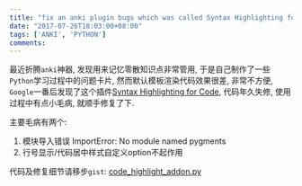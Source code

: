 ```yaml
---
title: "fix an anki plugin bugs which was called Syntax Highlighting for Code"
date: "2017-07-26T18:03:00+08:00"
tags: ['ANKI', 'PYTHON']
comments: 
---
```



最近折腾`anki`神器, 发现用来记忆零散知识点非常管用, 于是自己制作了一些`Python`学习过程中的问题卡片, 然而默认模板渲染代码效果很差, 非常不方便, `Google`一番后发现了这个插件[Syntax Highlighting for Code](https://ankiweb.net/shared/info/1463041493), 代码年久失修, 使用过程中有点小毛病, 就顺手修复了下.

主要毛病有两个:

1. 模块导入错误 ImportError: No module named pygments
2. 行号显示/代码居中样式自定义option不起作用

代码及修复细节请移步`gist`: [code_highlight_addon.py](https://gist.github.com/ferstar/61dbec4e74bcc725172ec46e546c65e1)